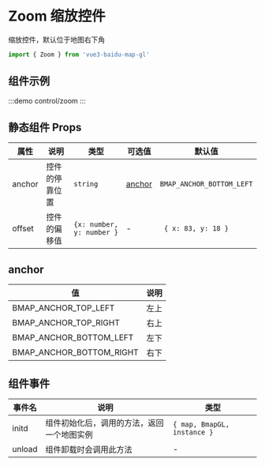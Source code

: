 # Zoom 缩放控件

缩放控件，默认位于地图右下角

```ts
import { Zoom } from 'vue3-baidu-map-gl'
```

## 组件示例

:::demo
control/zoom
:::

## 静态组件 Props

| 属性   | 说明           | 类型                      | 可选值            | 默认值                    |
| ------ | -------------- | ------------------------- | ----------------- | ------------------------- |
| anchor | 控件的停靠位置 | `string`                  | [anchor](#anchor) | `BMAP_ANCHOR_BOTTOM_LEFT` |
| offset | 控件的偏移值   | `{x: number, y: number }` | -                 | ` { x: 83, y: 18 }`       |

## anchor

| 值                       | 说明 |
| ------------------------ | ---- |
| BMAP_ANCHOR_TOP_LEFT     | 左上 |
| BMAP_ANCHOR_TOP_RIGHT    | 右上 |
| BMAP_ANCHOR_BOTTOM_LEFT  | 左下 |
| BMAP_ANCHOR_BOTTOM_RIGHT | 右下 |

## 组件事件

| 事件名 | 说明                                       | 类型                        |
| ------ | ------------------------------------------ | --------------------------- |
| initd  | 组件初始化后，调用的方法，返回一个地图实例 | `{ map, BmapGL, instance }` |
| unload | 组件卸载时会调用此方法                     | -                           |
